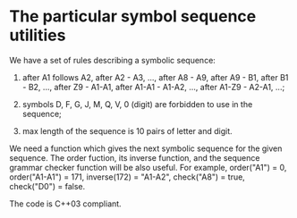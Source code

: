 # The particular symbol sequence utilities

We have a set of rules describing a symbolic sequence:

1) after A1 follows A2, after A2 - A3, ..., after A8 - A9, after A9 - B1, after B1 - B2, ..., after Z9 - A1-A1, after A1-A1 - A1-A2, ..., after A1-Z9 - A2-A1, ...;

2) symbols D, F, G, J, M, Q, V, 0 (digit) are forbidden to use in the sequence;

3) max length of the sequence is 10 pairs of letter and digit.

We need a function which gives the next symbolic sequence for the given sequence.  The order fuction, its inverse function, and the sequence grammar checker function will be also useful.  For example, order("A1") = 0, order("A1-A1") = 171, inverse(172) = "A1-A2", check("A8") = true, check("D0") = false.

The code is C++03 compliant.
